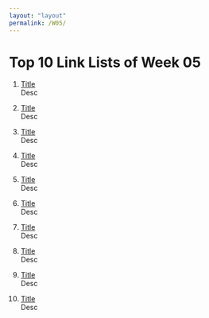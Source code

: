 ```yaml
---
layout: "layout"
permalink: /W05/
---
```


# Top 10 Link Lists of Week 05

1. [Title](link)<br>
Desc

2. [Title](link)<br>
Desc

3. [Title](link)<br>
Desc

4. [Title](link)<br>
Desc

5. [Title](link)<br>
Desc

6. [Title](link)<br>
Desc

7. [Title](link)<br>
Desc

8. [Title](link)<br>
Desc

9. [Title](link)<br>
Desc

10. [Title](link)<br>
Desc

